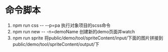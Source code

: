 # 命令脚本
1. npm run css -- --p=pa 执行对象项目的scss命令
2. npm run new -- -n=demoName 创建新的demo页面并watch
3. npm run sprite 将public/demo/tool/spriteContent/input/下面的图片拼接到
public/demo/tool/spriteContent/output/下